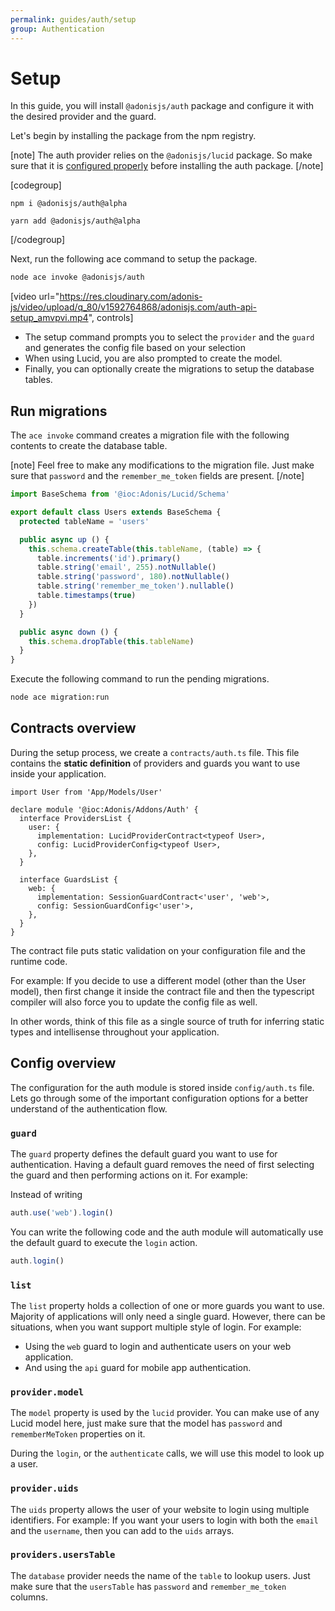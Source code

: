 ```yaml
---
permalink: guides/auth/setup
group: Authentication
---
```


# Setup
In this guide, you will install `@adonisjs/auth` package and configure it with the desired provider and the guard.

Let's begin by installing the package from the npm registry.

[note]
The auth provider relies on the `@adonisjs/lucid` package. So make sure that it is [configured properly](/guides/database/setup) before installing the auth package.
[/note]

[codegroup]
```sh{}{npm}
npm i @adonisjs/auth@alpha
```

```sh{}{yarn}
yarn add @adonisjs/auth@alpha
```
[/codegroup]

Next, run the following ace command to setup the package.

```sh
node ace invoke @adonisjs/auth
```

[video url="https://res.cloudinary.com/adonis-js/video/upload/q_80/v1592764868/adonisjs.com/auth-api-setup_amvpvi.mp4", controls]

- The setup command prompts you to select the `provider` and the `guard` and generates the config file based on your selection
- When using Lucid, you are also prompted to create the model.
- Finally, you can optionally create the migrations to setup the database tables.

## Run migrations
The `ace invoke` command creates a migration file with the following contents to create the database table.

[note]
Feel free to make any modifications to the migration file. Just make sure that `password` and the `remember_me_token` fields are present.
[/note]

```ts
import BaseSchema from '@ioc:Adonis/Lucid/Schema'

export default class Users extends BaseSchema {
  protected tableName = 'users'

  public async up () {
    this.schema.createTable(this.tableName, (table) => {
      table.increments('id').primary()
      table.string('email', 255).notNullable()
      table.string('password', 180).notNullable()
      table.string('remember_me_token').nullable()
      table.timestamps(true)
    })
  }

  public async down () {
    this.schema.dropTable(this.tableName)
  }
}
```

Execute the following command to run the pending migrations.
```sh
node ace migration:run
```

## Contracts overview
During the setup process, we create a `contracts/auth.ts` file. This file contains the **static definition** of providers and guards you want to use inside your application.

```ts{}{contracts/auth.ts}
import User from 'App/Models/User'

declare module '@ioc:Adonis/Addons/Auth' {
  interface ProvidersList {
    user: {
      implementation: LucidProviderContract<typeof User>,
      config: LucidProviderConfig<typeof User>,
    },
  }

  interface GuardsList {
    web: {
      implementation: SessionGuardContract<'user', 'web'>,
      config: SessionGuardConfig<'user'>,
    },
  }
}
```

The contract file puts static validation on your configuration file and the runtime code. 

For example: If you decide to use a different model (other than the User model), then first change it inside the contract file and then the typescript compiler will also force you to update the config file as well.

In other words, think of this file as a single source of truth for inferring static types and intellisense throughout your application.

## Config overview
The configuration for the auth module is stored inside `config/auth.ts` file. Lets go through some of the important configuration options for a better understand of the authentication flow.

### `guard`
The `guard` property defines the default guard you want to use for authentication. Having a default guard removes the need of first selecting the guard and then performing actions on it. For example:

Instead of writing
```ts
auth.use('web').login()
```

You can write the following code and the auth module will automatically use the default guard to execute the `login` action.
```ts
auth.login()
```

### `list`
The `list` property holds a collection of one or more guards you want to use. Majority of applications will only need a single guard. However, there can be situations, when you want support multiple style of login. For example:

- Using the `web` guard to login and authenticate users on your web application.
- And using the `api` guard for mobile app authentication.

### `provider.model`
The `model` property is used by the `lucid` provider. You can make use of any Lucid model here, just make sure that the model has `password` and `rememberMeToken` properties on it.

During the `login`, or the `authenticate` calls, we will use this model to look up a user.

### `provider.uids`
The `uids` property allows the user of your website to login using multiple identifiers. For example: If you want your users to login with both the `email` and the `username`, then you can add to the `uids` arrays.

### `providers.usersTable`
The `database` provider needs the name of the `table` to lookup users. Just make sure that the `usersTable` has `password` and `remember_me_token` columns.
